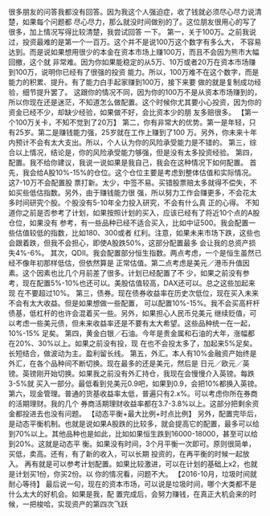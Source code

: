 很多朋友的问答我都没有回答。因为我这个人强迫症，收了钱就必须尽心尽力说清楚，如果每个问题都
尽心尽力，那么就没时间做别的了。这位朋友很用心的写了很多，加上情况写得比较清楚，我尝试回答
一下。
第一，关于100万。之前我说过，投资最难的是第一个一百万。这个并不是说100万这个数字有多么大，
不容易达到。而是说如果想用很少的本金在资本市场上赚100万，而且不会因为熊市大幅回撤，这个就
非常难。因为你如果能稳定的从5万、10万或者20万在资本市场赚到100万，说明你已经有了很强的投资
能力。所以，100万难不在这个数字，而是能力的积累、提升。有了能力白手起家赚到100万，接下来要
做的就是复制成功经验，细节提升罢了。
这跟你的情况不同，因为你的100万不是从资本市场赚到的，所以你现在还是迷茫，不知道怎么做配置。这个时候你尤其要小心投资，因为你的资金已经不少，却缺少经验，如果做不好，会比资本少的朋
友多赔很多。
【第一个100万关卡，不知不觉到了20万】
第二，你有非常大的优势。第一是年轻，只有25岁。第二是赚钱能力强，25岁就在工作上赚到了100
万。另外，你未来十年内预计不会有太大支出。所以，个人认为你的风险承受能力是不错的。
第三，综合以上情况，结论是，你的风险承受能力够强，但是没有太多投资经验。
第四，配置。我不给你建议，我说一说如果是我自己，我会在这种情况下如何配置。
首先，我会给A股10%-15%的仓位。这个仓位主要是考虑到整体估值和实际情况。这7-10万不会配置股
票打新。太少，中签不易。买错股票赔太多就得不偿失，不如买些低估指数。另外，由于赚钱能力很
强，所以努力工作会赚更多，不会花太多时间研究个股。个股没有5-10年全力投入研究，不会有什么真
正的心得。
不知道你之前是否参考了计划，如果按照计划的买入，应该已经有了将近10个点的A股仓位，如果没有
参考，有一些品种已经不适合买入，比如中证500。我会配置一些估值较低的指数，比如180、300或者
红利。注意，如果未来市场下跌，这些也会跟着跌，但我不会担心，即使A股跌50%，这部分配置最多
会让我的总资产损失4%-6%。
其次，QDII。我会配置部分恒生指数。两点考虑，一个是恒生虽然已经不像年初那样低估，但依然算是
正常估值。第二点考虑是美元／港币升值因素。这个因素也比几个月前差了很多。计划已经配置了不
少，如果之前没有参考，现在配置5%-10%也还可以。美股估值较高，DAX还可以。总之这些加起来现
在不要超过10%。
第三，债券。现在债券收益率在历史次低位，现在买入未来不会有太大收益。但是如果想做一些配置，
可以配置10%-15%。我不会买高杆杆债基，低杠杆的也许会混着买一些。另外，如果担心人民币兑美元
继续贬值，可以考虑一些美元债，但未来收益率还是不要有太大希望。这些品种统一在一起，10%-15%
足矣。
第四，黄金白银／石油。今年是贵金属和石油的大年，涨幅都在20%、30%以上。如果之前没有投，现
在也不会投太多了，加起来5%足矣。长短结合，做波动为主。盈利留长线。
第五，外汇。本人有10%金融资产始终是外汇，在各个品种间不断切换。现在最多的还是美元，然后是
日元／欧元／英镑。英镑刚开始切换。如果我之前没有外汇持仓，我现在会慢慢介入英镑。每跌3-5%就
买入一部分。最低看到兑美元0.9吧，如果到0.9，会把10%都换入英镑。
第六，现金管理。普通的货基收益率太低，普遍只有2.x%。可以考虑你所在券商的活期理财。我的几个
券商活期理财收益率都在3.7-3.8%以上。这部分把剩余资金都投进去也没有问题。
【动态平衡+最大比例+时点比例】
另外，配置完毕后，是动态平衡机制。也就是说如果A股跌的比较多，就会提高它的配置，最多可以给
到70%以上。其他品种也是如此，比如如果恒生跌到16000-18000，甚至可以给到20%。这就是动态平
衡。如果没有时间，3个月平衡一次即可。原则很简单，买低，卖高。还有，有了新的收入，可以长期
投资的，在再平衡的时候一起放入。
再有就是可以参考计划配置。如果比较激进，可以在计划的基础上x2，也就是计划买1份，你买2份。以
你的情况看，问题不大。
【2016-10月，垃圾时间就耐心等待】
最后说一句，现在的资本市场，可以说是垃圾时间，哪个大类都不是什么太大的好机会。如果是我，配
置完成后，会努力赚钱，在真正大机会来的时候，一把梭哈，实现资产的第四次飞跃